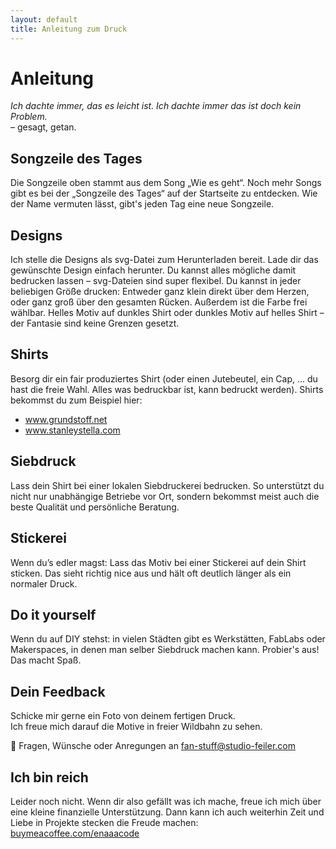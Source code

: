 ```yaml
---
layout: default
title: Anleitung zum Druck
---
```


# Anleitung

_Ich dachte immer, das es leicht ist. Ich dachte immer das ist doch kein Problem._  
– gesagt, getan.

## Songzeile des Tages

Die Songzeile oben stammt aus dem Song „Wie es geht“. Noch mehr Songs gibt es bei der „Songzeile des Tages“ auf der Startseite zu entdecken. Wie der Name vermuten lässt, gibt's jeden Tag eine neue Songzeile.

## Designs

Ich stelle die Designs als svg-Datei zum Herunterladen bereit. Lade dir das
gewünschte Design einfach herunter. Du kannst alles mögliche damit bedrucken lassen – svg-Dateien sind super flexibel. Du
kannst in jeder beliebigen Größe drucken: Entweder ganz klein direkt über
dem Herzen, oder ganz groß über den gesamten Rücken. Außerdem ist die Farbe
frei wählbar. Helles Motiv auf dunkles Shirt oder dunkles Motiv auf helles
Shirt – der Fantasie sind keine Grenzen gesetzt.

## Shirts

Besorg dir ein fair produziertes Shirt (oder einen Jutebeutel, ein Cap, ...
du hast die freie Wahl. Alles was bedruckbar ist, kann bedruckt werden).
Shirts bekommst du zum Beispiel hier:

- <a href="https://www.grundstoff.net" target="_blank" rel="noopener">www.grundstoff.net</a>
- <a href="https://stanleystella.com" target="_blank" rel="noopener">www.stanleystella.com</a>

## Siebdruck

Lass dein Shirt bei einer lokalen Siebdruckerei bedrucken. So unterstützt du
nicht nur unabhängige Betriebe vor Ort, sondern bekommst meist auch die
beste Qualität und persönliche Beratung.

## Stickerei

Wenn du’s edler magst: Lass das Motiv bei einer Stickerei auf dein Shirt
sticken. Das sieht richtig nice aus und hält oft deutlich länger als ein
normaler Druck.

## Do it yourself

Wenn du auf DIY stehst: in vielen Städten gibt es Werkstätten, FabLabs oder
Makerspaces, in denen man selber Siebdruck machen kann. Probier's aus! Das
macht Spaß.

## Dein Feedback

Schicke mir gerne ein Foto von deinem fertigen Druck.  
Ich freue mich darauf die Motive in freier Wildbahn zu sehen.

💜 Fragen, Wünsche oder Anregungen an [fan-stuff@studio-feiler.com](mailto:fan-stuff@studio-feiler.com)

## Ich bin reich

Leider noch nicht. Wenn dir also gefällt was ich mache, freue ich mich über eine kleine finanzielle Unterstützung. Dann kann ich auch weiterhin Zeit und Liebe in Projekte stecken die Freude machen: [buymeacoffee.com/enaaacode](https://buymeacoffee.com/enaaacode)
